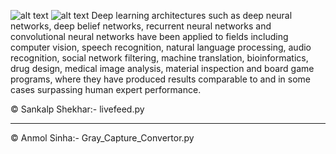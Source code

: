 ![alt text](https://res.cloudinary.com/dgofwp0my/image/upload/q_100/v1505907556/dra_172_artifical_intelligence_change_energy_jynxp2.gif)
![alt text](https://i.stack.imgur.com/f2RiP.gif)
Deep learning architectures such as deep neural networks, deep belief networks, recurrent neural networks and convolutional neural networks have been applied to fields including computer vision, speech recognition, natural language processing, audio recognition, social network filtering, machine translation, bioinformatics, drug design, medical image analysis, material inspection and board game programs, where they have produced results comparable to and in some cases surpassing human expert performance.

 © Sankalp Shekhar:-
 livefeed.py
 _____________________________________________________________________________________________
  © Anmol Sinha:-
  Gray_Capture_Convertor.py
